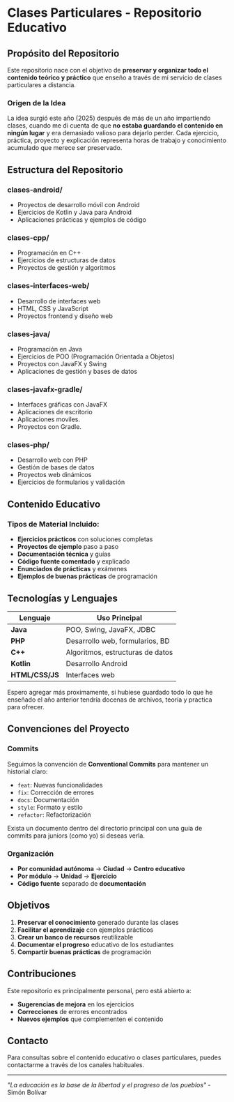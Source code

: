 # Clases Particulares - Repositorio Educativo

## Propósito del Repositorio

Este repositorio nace con el objetivo de **preservar y organizar todo el contenido teórico y práctico** que enseño a través de mi servicio de clases particulares a distancia. 

### Origen de la Idea

La idea surgió este año (2025) después de más de un año impartiendo clases, cuando me di cuenta de que **no estaba guardando el contenido en ningún lugar** y era demasiado valioso para dejarlo perder. Cada ejercicio, práctica, proyecto y explicación representa horas de trabajo y conocimiento acumulado que merece ser preservado.

## Estructura del Repositorio

### **clases-android/**
- Proyectos de desarrollo móvil con Android
- Ejercicios de Kotlin y Java para Android
- Aplicaciones prácticas y ejemplos de código

### **clases-cpp/**
- Programación en C++
- Ejercicios de estructuras de datos
- Proyectos de gestión y algoritmos

### **clases-interfaces-web/**
- Desarrollo de interfaces web
- HTML, CSS y JavaScript
- Proyectos frontend y diseño web

### **clases-java/**
- Programación en Java
- Ejercicios de POO (Programación Orientada a Objetos)
- Proyectos con JavaFX y Swing
- Aplicaciones de gestión y bases de datos

### **clases-javafx-gradle/**
- Interfaces gráficas con JavaFX
- Aplicaciones de escritorio
- Aplicaciones moviles.
- Proyectos con Gradle.

### **clases-php/**
- Desarrollo web con PHP
- Gestión de bases de datos
- Proyectos web dinámicos
- Ejercicios de formularios y validación

## Contenido Educativo

### Tipos de Material Incluido:
- **Ejercicios prácticos** con soluciones completas
- **Proyectos de ejemplo** paso a paso
- **Documentación técnica** y guías
- **Código fuente comentado** y explicado
- **Enunciados de prácticas** y exámenes
- **Ejemplos de buenas prácticas** de programación


## Tecnologías y Lenguajes

| Lenguaje | Uso Principal |
|----------|---------------|
| **Java** | POO, Swing, JavaFX, JDBC |
| **PHP** | Desarrollo web, formularios, BD |
| **C++** | Algoritmos, estructuras de datos |
| **Kotlin** | Desarrollo Android |
| **HTML/CSS/JS** | Interfaces web |

Espero agregar más proximamente, si hubiese guardado todo lo que
he enseñado el año anterior tendría docenas de archivos, teoría
y practica para ofrecer.

## Convenciones del Proyecto

### Commits
Seguimos la convención de **Conventional Commits** para mantener un historial claro:
- `feat`: Nuevas funcionalidades
- `fix`: Corrección de errores
- `docs`: Documentación
- `style`: Formato y estilo
- `refactor`: Refactorización

Exista un documento dentro del directorio principal con una guía de commits para juniors (como yo) si deseas verla.

### Organización
- **Por comunidad autónoma** → **Ciudad** → **Centro educativo**
- **Por módulo** → **Unidad** → **Ejercicio**
- **Código fuente** separado de **documentación**

## Objetivos

1. **Preservar el conocimiento** generado durante las clases
2. **Facilitar el aprendizaje** con ejemplos prácticos
3. **Crear un banco de recursos** reutilizable
4. **Documentar el progreso** educativo de los estudiantes
5. **Compartir buenas prácticas** de programación

## Contribuciones

Este repositorio es principalmente personal, pero está abierto a:
- **Sugerencias de mejora** en los ejercicios
- **Correcciones** de errores encontrados
- **Nuevos ejemplos** que complementen el contenido

## Contacto

Para consultas sobre el contenido educativo o clases particulares, puedes contactarme a través de los canales habituales.

---

*"La educación es la base de la libertad y el progreso de los pueblos"* - Simón Bolívar
